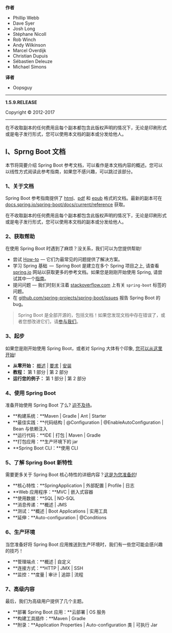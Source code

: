 **作者**

- Phillip Webb
- Dave Syer
- Josh Long
- Stéphane Nicoll
- Rob Winch
- Andy Wilkinson
- Marcel Overdijk
- Christian Dupuis
- Sébastien Deleuze
- Michael Simons

**译者**

- Oopsguy

---

**1.5.9.RELEASE**

Copyright © 2012-2017

---

在不收取副本的任何费用且每个副本都包含此版权声明的情况下，无论是印刷形式或是电子发行形式，您可以使用本文档的副本或分发给他人。

<a id="boot-documentation"></a>
## I、Sprng Boot 文档

本节将简要介绍 Spring Boot 参考文档，可以看作是本文档内容的概述。您可以以线性方式阅读此参考指南，如果您不感兴趣，可以跳过该部分。

<a id="boot-documentation-about"></a>
### 1、关于文档

Spring Boot 参考指南提供了 [html](http://docs.spring.io/spring-boot/docs/1.5.4.RELEASE/reference/html)、[pdf](http://docs.spring.io/spring-boot/docs/1.5.4.RELEASE/reference/pdf/spring-boot-reference.pdf) 和 [epub](http://docs.spring.io/spring-boot/docs/1.5.4.RELEASE/reference/epub/spring-boot-reference.epub) 格式的文档。最新的副本可在[docs.spring.io/spring-boot/docs/current/reference](http://docs.spring.io/spring-boot/docs/current/reference) 获取。

在不收取副本的任何费用且每个副本都包含此版权声明的情况下，无论是印刷形式或是电子发行形式，您可以使用本文档的副本或分发给他人。

<a id="boot-documentation-getting-help"></a>
### 2、获取帮助

在使用 Spring Boot 时遇到了麻烦？没关系，我们可以为您提供帮助!

- 尝试 [How-to](howto.md)  — 它们为最常见的问题提供了解决方案。
- 学习 Spring 基础  —  Spring Boot 是建立在多个 Spring 项目之上, 请查看 [spring.io](https://spring.io/) 网站以获取更多的参考文档。如果您是刚刚开始使用 Spring, 请尝试其中一个[指南](https://spring.io/guides)。
- 提问问题 — 我们时刻关注着 [stackoverflow.com](https://stackoverflow.com/) 上有关 `spring-boot` 标签的问题。
- 在 [github.com/spring-projects/spring-boot/issues](https://github.com/spring-projects/spring-boot/issues) 报告 Spring Boot 的 bug。

> Spring Boot 是全部开源的，包括文档！如果您发现文档中存在错误了，或者您想改进它们，请[参与我们](https://github.com/spring-projects/spring-boot/tree/v1.5.9.RELEASE)。

<a id="boot-documentation-first-steps"></a>
### 3、起步

如果您是刚开始使用 Spring Boot，或者对 Spring 大体有个印象, [您可以从这里开始](page/getting-started.md)!

- **从零开始：** [概述](getting-started.md#getting-started-introducing-spring-boot) | [要求](getting-started.md#getting-started-system-requirements) | [安装](getting-started.md#getting-started-installing-spring-boot)
- **教程：** 第 1 部分 | 第 2 部分
- **运行您的例子：** 第 1 部分 | 第 2 部分

<a id="_working_with_spring_boot"></a>
### 4、使用 Spring Boot

准备开始使用 Spring Boot 了么? [迫不及待](using-boot.md)。

- **构建系统：**Maven | Gradle | Ant | Starter
- **最佳实践：**代码结构 | @Configuration | @EnableAutoConfiguration | Bean 与依赖注入
- **运行代码：**IDE | 打包 | Maven | Gradle
- **打包应用：**生产环境下的 jar
- **Spring Boot CLI：**使用 CLI

<a id="_learning_about_spring_boot_features"></a>
### 5、了解 Spring Boot 新特性

需要更多关于 Spring Boot 核心特性的详细内容？[这是为您准备的](boot-features.md)!

- **核心特性：**SpringApplication | 外部配置 | Profile | 日志
- **Web 应用程序：**MVC | 嵌入式容器
- **使用数据：**SQL | NO-SQL
- **消息传递：**概述 | JMS
- **测试：**概述 | Boot Applications | 实用工具
- **延伸：**Auto-configuration | @Conditions

<a id="_moving_to_production"></a>
### 6、生产环境

当您准备好将 Spring Boot 应用推送到生产环境时，我们有一些您可能会感兴趣的技巧！

- **管理端点：**概述 | 自定义
- **连接方式：**HTTP | JMX | SSH
- **监控：**度量 | 审计 | 追踪 | 流程

<a id="_advanced_topics"></a>
### 7、高级内容

最后，我们为高级用户提供了几个主题。

- **部署 Spring Boot 应用：**云部署 | OS 服务
- **构建工具插件：**Maven | Gradle
- **附录：**Application Properties | Auto-configuration 类 | 可执行 Jar